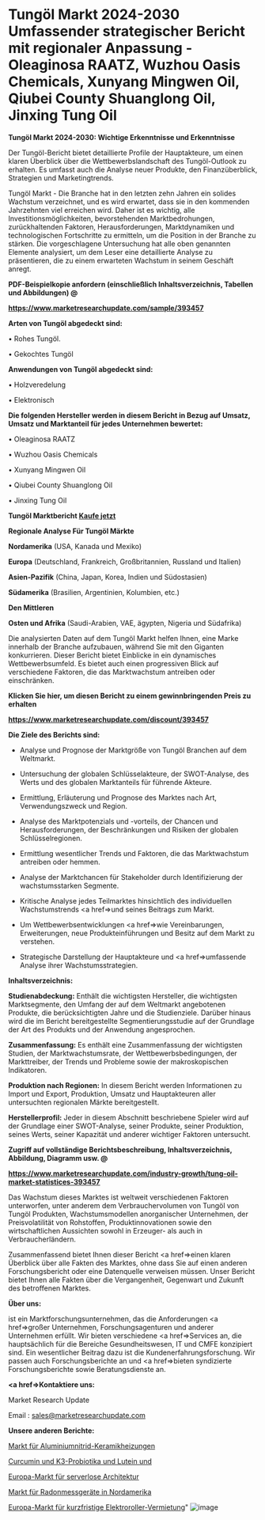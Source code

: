 # Tungöl Markt 2024-2030 Umfassender strategischer Bericht mit regionaler Anpassung - Oleaginosa RAATZ, Wuzhou Oasis Chemicals, Xunyang Mingwen Oil, Qiubei County Shuanglong Oil, Jinxing Tung Oil

<strong>Tungöl Markt 2024-2030: Wichtige Erkenntnisse und Erkenntnisse</strong>

Der Tungöl-Bericht bietet detaillierte Profile der Hauptakteure, um einen klaren Überblick über die Wettbewerbslandschaft des Tungöl-Outlook zu erhalten. Es umfasst auch die Analyse neuer Produkte, den Finanzüberblick, Strategien und Marketingtrends.

Tungöl Markt - Die Branche hat in den letzten zehn Jahren ein solides Wachstum verzeichnet, und es wird erwartet, dass sie in den kommenden Jahrzehnten viel erreichen wird. Daher ist es wichtig, alle Investitionsmöglichkeiten, bevorstehenden Marktbedrohungen, zurückhaltenden Faktoren, Herausforderungen, Marktdynamiken und technologischen Fortschritte zu ermitteln, um die Position in der Branche zu stärken. Die vorgeschlagene Untersuchung hat alle oben genannten Elemente analysiert, um dem Leser eine detaillierte Analyse zu präsentieren, die zu einem erwarteten Wachstum in seinem Geschäft anregt.



<strong><b>PDF-Beispielkopie anfordern (einschließlich Inhaltsverzeichnis, Tabellen und Abbildungen) @ </b></strong>

<strong><a href=https://www.marketresearchupdate.com/sample/393457>

<strong>https://www.marketresearchupdate.com/sample/393457</u></a></strong></strong>



<strong>Arten von Tungöl abgedeckt sind:</strong>

• Rohes Tungöl.

• Gekochtes Tungöl



<strong>Anwendungen von Tungöl abgedeckt sind:</strong>

• Holzveredelung

• Elektronisch



<strong>Die folgenden Hersteller werden in diesem Bericht in Bezug auf Umsatz, Umsatz und Marktanteil für jedes Unternehmen bewertet:</strong>

• Oleaginosa RAATZ

• Wuzhou Oasis Chemicals

• Xunyang Mingwen Oil

• Qiubei County Shuanglong Oil

• Jinxing Tung Oil



<strong>Tungöl Marktbericht <a href=https://www.marketresearchupdate.com/buynow/393457>Kaufe jetzt</a></strong>



<strong>Regionale Analyse Für Tungöl Märkte</strong>



<strong>Nordamerika</strong> (USA, Kanada und Mexiko)



<strong>Europa</strong> (Deutschland, Frankreich, Großbritannien, Russland und Italien)



<strong>Asien-Pazifik</strong> (China, Japan, Korea, Indien und Südostasien)



<strong>Südamerika</strong> (Brasilien, Argentinien, Kolumbien, etc.)



<strong>Den Mittleren</strong> 

<strong>Osten und Afrika</strong> (Saudi-Arabien, VAE, ägypten, Nigeria und Südafrika)

Die analysierten Daten auf dem Tungöl Markt helfen Ihnen, eine Marke innerhalb der Branche aufzubauen, während Sie mit den Giganten konkurrieren. Dieser Bericht bietet Einblicke in ein dynamisches Wettbewerbsumfeld. Es bietet auch einen progressiven Blick auf verschiedene Faktoren, die das Marktwachstum antreiben oder einschränken.



<strong>Klicken Sie hier, um diesen Bericht zu einem gewinnbringenden Preis zu erhalten
</strong>

<strong><a href=https://www.marketresearchupdate.com/discount/393457>https://www.marketresearchupdate.com/discount/393457</b></u></strong></a>



<strong>Die Ziele des Berichts sind:</strong>

- Analyse und Prognose der Marktgröße von Tungöl Branchen auf dem Weltmarkt.

- Untersuchung der globalen Schlüsselakteure, der SWOT-Analyse, des Werts und des globalen Marktanteils für führende Akteure.

- Ermittlung, Erläuterung und Prognose des Marktes nach Art, Verwendungszweck und Region.

- Analyse des Marktpotenzials und -vorteils, der Chancen und Herausforderungen, der Beschränkungen und Risiken der globalen Schlüsselregionen.

- Ermittlung wesentlicher Trends und Faktoren, die das Marktwachstum antreiben oder hemmen.

- Analyse der Marktchancen für Stakeholder durch Identifizierung der wachstumsstarken Segmente.

- Kritische Analyse jedes Teilmarktes hinsichtlich des individuellen Wachstumstrends <a href=>und</a> seines Beitrags zum Markt.

- Um Wettbewerbsentwicklungen <a href=>wie</a> Vereinbarungen, Erweiterungen, neue Produkteinführungen und Besitz auf dem Markt zu verstehen.

- Strategische Darstellung der Hauptakteure und <a href=>umfas</a>sende Analyse ihrer Wachstumsstrategien.



<strong>Inhaltsverzeichnis:</strong>



<strong>Studienabdeckung:</strong> Enthält die wichtigsten Hersteller, die wichtigsten Marktsegmente, den Umfang der auf dem Weltmarkt angebotenen Produkte, die berücksichtigten Jahre und die Studienziele. Darüber hinaus wird die im Bericht bereitgestellte Segmentierungsstudie auf der Grundlage der Art des Produkts und der Anwendung angesprochen.



<strong>Zusammenfassung:</strong> Es enthält eine Zusammenfassung der wichtigsten Studien, der Marktwachstumsrate, der Wettbewerbsbedingungen, der Markttreiber, der Trends und Probleme sowie der makroskopischen Indikatoren.



<strong>Produktion nach Regionen:</strong> In diesem Bericht werden Informationen zu Import und Export, Produktion, Umsatz und Hauptakteuren aller untersuchten regionalen Märkte bereitgestellt.



<strong>Herstellerprofil:</strong> Jeder in diesem Abschnitt beschriebene Spieler wird auf der Grundlage einer SWOT-Analyse, seiner Produkte, seiner Produktion, seines Werts, seiner Kapazität und anderer wichtiger Faktoren untersucht.



<strong><b>Zugriff auf vollständige Berichtsbeschreibung, Inhaltsverzeichnis, Abbildung, Diagramm usw. @ </b></strong>

<strong><a href=https://www.marketresearchupdate.com/industry-growth/tung-oil-market-statistices-393457>https://www.marketresearchupdate.com/industry-growth/tung-oil-market-statistices-393457</a></strong>

Das Wachstum dieses Marktes ist weltweit verschiedenen Faktoren unterworfen, unter anderem dem Verbrauchervolumen von Tungöl von Tungöl Produkten, Wachstumsmodellen anorganischer Unternehmen, der Preisvolatilität von Rohstoffen, Produktinnovationen sowie den wirtschaftlichen Aussichten sowohl in Erzeuger- als auch in Verbraucherländern.

Zusammenfassend bietet Ihnen dieser Bericht <a href=>einen</a> klaren Überblick über alle Fakten des Marktes, ohne dass Sie auf einen anderen Forschungsbericht oder eine Datenquelle verweisen müssen. Unser Bericht bietet Ihnen alle Fakten über die Vergangenheit, Gegenwart und Zukunft des betroffenen Marktes.



<strong>Über uns:</strong>

 ist ein Marktforschungsunternehmen, das die Anforderungen <a href=>großer</a> Unternehmen, Forschungsagenturen und anderer Unternehmen erfüllt. Wir bieten verschiedene <a href=>Services</a> an, die hauptsächlich für die Bereiche Gesundheitswesen, IT und CMFE konzipiert sind. Ein wesentlicher Beitrag dazu ist die Kundenerfahrungsforschung. Wir passen auch Forschungsberichte an und <a href=>bieten</a> syndizierte Forschungsberichte sowie Beratungsdienste an.



<strong><a href=>Kontaktiere uns:</a></strong>

Market Research Update

Email : sales@marketresearchupdate.com



<strong>Unsere anderen Berichte:</strong>

<a href=https://www.linkedin.com/pulse/aluminum-nitride-ceramic-heaters-market-strategic-insights>Markt für Aluminiumnitrid-Keramikheizungen</a>

<a href=https://www.linkedin.com/pulse/curcuminand-k3-probioticsand-luteinand>Curcumin und K3-Probiotika und Lutein und</a>

<a href=https://www.linkedin.com/pulse/europe-serverless-architecture-market-size-upcoming>Europa-Markt für serverlose Architektur</a>

<a href=https://www.linkedin.com/pulse/north-america-radon-measurement-devices-market>Markt für Radonmessgeräte in Nordamerika</a>

<a href=https://www.linkedin.com/pulse/europe-short-term-electric-scooter-rental-market>Europa-Markt für kurzfristige Elektroroller-Vermietung</a>"
![image](https://github.com/meghapanth/markettrends/assets/163847665/d8333fdd-3a71-43a7-b2ac-644ae6081e12)
